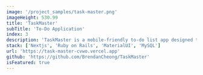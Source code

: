 ```yaml
---
image: '/project_samples/task-master.png'
imageHeight: 530.99
title: 'TaskMaster'
subTitle: 'To-Do Application'
index: 3
description: 'TaskMaster is a mobile-friendly to-do list app designed to help users prioritize and manage tasks. It features user accounts, tags, filtering, and search capabilities, with a clean UI.'
stack: ['Nextjs', 'Ruby on Rails', 'MaterialUI', 'MySQL']
url: 'https://task-master-cvwo.vercel.app'
github: 'https://github.com/BrendanCheong/TaskMaster'
isFeatured: true
---
```

